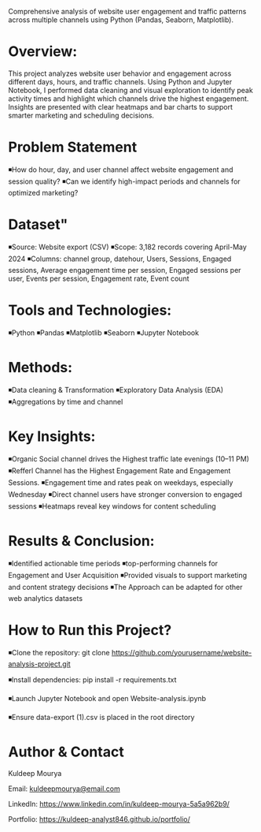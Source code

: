 Comprehensive analysis of website user engagement and traffic patterns across multiple channels using Python (Pandas, Seaborn, Matplotlib).

# Overview:
This project analyzes website user behavior and engagement across different days, hours, and traffic channels. Using Python and Jupyter Notebook, I performed data cleaning and visual exploration to identify peak activity times and highlight which channels drive the highest engagement. Insights are presented with clear heatmaps and bar charts to support smarter marketing and scheduling decisions.

# Problem Statement
◾How do hour, day, and user channel affect website engagement and session quality?
◾Can we identify high-impact periods and channels for optimized marketing?

# Dataset"
◾Source: Website export (CSV)
◾Scope: 3,182 records covering April-May 2024
◾Columns: channel group, datehour, Users, Sessions, Engaged sessions, Average engagement time per session, Engaged sessions per user, Events per session, Engagement rate, Event count

# Tools and Technologies:
◾Python
◾Pandas
◾Matplotlib
◾Seaborn
◾Jupyter Notebook

# Methods:
◾Data cleaning & Transformation
◾Exploratory Data Analysis (EDA)
◾Aggregations by time and channel

# Key Insights:
◾Organic Social channel drives the Highest traffic late evenings (10–11 PM)
◾Refferl Channel has the Highest Engagement Rate and Engagement Sessions.
◾Engagement time and rates peak on weekdays, especially Wednesday
◾Direct channel users have stronger conversion to engaged sessions
◾Heatmaps reveal key windows for content scheduling

# Results & Conclusion:
◾Identified actionable time periods
◾top-performing channels for Engagement and User Acquisition
◾Provided visuals to support marketing and content strategy decisions
◾The Approach can be adapted for other web analytics datasets

# How to Run this Project?
◾Clone the repository:
git clone https://github.com/yourusername/website-analysis-project.git

◾Install dependencies:
pip install -r requirements.txt

◾Launch Jupyter Notebook and open Website-analysis.ipynb

◾Ensure data-export (1).csv is placed in the root directory

# Author & Contact
Kuldeep Mourya

Email: kuldeepmourya@email.com

LinkedIn: https://www.linkedin.com/in/kuldeep-mourya-5a5a962b9/

Portfolio: https://kuldeep-analyst846.github.io/portfolio/
